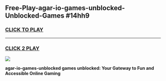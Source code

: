 
## Free-Play-agar-io-games-unblocked-Unblocked-Games #14hh9
<h3>
<a href="https://news.freeplayer.one?title=agar-io-games-unblocked&ref=8M">CLICK TO PLAY</a></h3>
<hr>

<h3>
<a href="https://news.freeplayer.one?title=agar-io-games-unblocked&ref=8M">CLICK 2 PLAY</a>
  
</h3>

<a href="https://news.freeplayer.one?title=agar-io-games-unblocked&ref=8M"><img src="https://clearcache.store/games.png"></a>


**agar-io-games-unblocked games unblocked: Your Gateway to Fun and Accessible Online Gaming**
